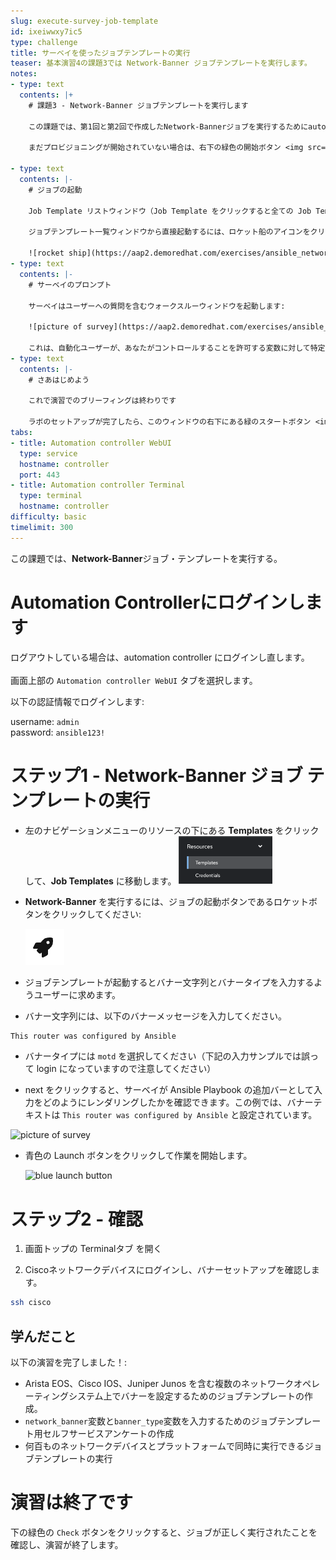 ```yaml
---
slug: execute-survey-job-template
id: ixeiwwxy7ic5
type: challenge
title: サーベイを使ったジョブテンプレートの実行
teaser: 基本演習4の課題3では Network-Banner ジョブテンプレートを実行します。
notes:
- type: text
  contents: |+
    # 課題3 - Network-Banner ジョブテンプレートを実行します

    この課題では、第1回と第2回で作成したNetwork-Bannerジョブを実行するためにautomation controllerを使用する手順を説明します。

    まだプロビジョニングが開始されていない場合は、右下の緑色の開始ボタン <img src="https://github.com/IPvSean/pictures_for_github/blob/master/start_button.png?raw=true" width="100px" align="left"> をクリックしてください。

- type: text
  contents: |-
    # ジョブの起動

    Job Template リストウィンドウ（Job Template をクリックすると全ての Job Template がリストアップされます）からジョブを起動できます。

    ジョブテンプレート一覧ウィンドウから直接起動するには、ロケット船のアイコンをクリックしてください:

    ![rocket ship](https://aap2.demoredhat.com/exercises/ansible_network/7-controller-survey/images/controller_launch_template.png)
- type: text
  contents: |-
    # サーベイのプロンプト

    サーベイはユーザーへの質問を含むウォークスルーウィンドウを起動します:

    ![picture of survey](https://aap2.demoredhat.com/exercises/ansible_network/7-controller-survey/images/controller_survey.png)

    これは、自動化ユーザーが、あなたがコントロールすることを許可する変数に対して特定のコントロールを持つためのガードレールを作成します。
- type: text
  contents: |-
    # さあはじめよう

    これで演習でのブリーフィングは終わりです

    ラボのセットアップが完了したら、このウィンドウの右下にある緑のスタートボタン <img src="https://github.com/IPvSean/pictures_for_github/blob/master/start_button.png?raw=true" width="100px" align="left"> をクリックします。
tabs:
- title: Automation controller WebUI
  type: service
  hostname: controller
  port: 443
- title: Automation controller Terminal
  type: terminal
  hostname: controller
difficulty: basic
timelimit: 300
---
```

この課題では、**Network-Banner**ジョブ・テンプレートを実行する。

Automation Controllerにログインします
===

ログアウトしている場合は、automation controller にログインし直します。
<br><br>
画面上部の `Automation controller WebUI` タブを選択します。

以下の認証情報でログインします:

username: `admin`<br>
password: `ansible123!`


ステップ1 - Network-Banner ジョブ テンプレートの実行
===

- 左のナビゲーションメニューのリソースの下にある **Templates** をクリックして、**Job Templates** に移動します。 <img src="https://github.com/IPvSean/pictures_for_github/blob/master/job_templates.png?raw=true" width="150px">
- **Network-Banner** を実行するには、ジョブの起動ボタンであるロケットボタンをクリックしてください:

   <img src="https://github.com/IPvSean/pictures_for_github/blob/master/launch_job.png?raw=true">

- ジョブテンプレートが起動するとバナー文字列とバナータイプを入力するようユーザーに求めます。

- バナー文字列には、以下のバナーメッセージを入力してください。

```
This router was configured by Ansible
```

- バナータイプには `motd` を選択してください（下記の入力サンプルでは誤って login になっていますので注意してください）

- next をクリックすると、サーベイが Ansible Playbook の追加バーとして入力をどのようにレンダリングしたかを確認できます。この例では、バナーテキストは `This router was configured by Ansible` と設定されています。

![picture of survey](https://aap2.demoredhat.com/exercises/ansible_network/7-controller-survey/images/controller_survey.png)

- 青色の Launch ボタンをクリックして作業を開始します。

   ![blue launch button](https://aap2.demoredhat.com/exercises/ansible_network/7-controller-survey/images/controller_launch.png)


ステップ2 - 確認
===

1. 画面トップの Terminalタブ を開く

2. Ciscoネットワークデバイスにログインし、バナーセットアップを確認します。

```bash
ssh cisco
```

## 学んだこと

以下の演習を完了しました！:

- Arista EOS、Cisco IOS、Juniper Junos を含む複数のネットワークオペレーティングシステム上でバナーを設定するためのジョブテンプレートの作成。
- `network_banner`変数と`banner_type`変数を入力するためのジョブテンプレート用セルフサービスアンケートの作成
- 何百ものネットワークデバイスとプラットフォームで同時に実行できるジョブテンプレートの実行

# 演習は終了です

下の緑色の `Check` ボタンをクリックすると、ジョブが正しく実行されたことを確認し、演習が終了します。
